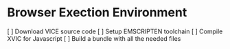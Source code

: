 
# Browser Exection Environment
[ ] Download VICE source code
[ ] Setup EMSCRIPTEN toolchain
[ ] Compile XVIC for Javascript
[ ] Build a bundle with all the needed files
